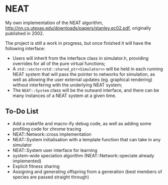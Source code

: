 # NEAT

My own implementation of the NEAT algorithm, http://nn.cs.utexas.edu/downloads/papers/stanley.ec02.pdf, originally published in 2002.

The project is still a work in progress, but once finished it will have the following interface:
 - Users will inherit from the interface class in simulator.h, providing overrides for all of the pure virtual functions;
 - A `std::vector<std::shared_ptr<Simulator>>` will be held in each running NEAT system that will pass the pointer to networks for simulation, as well as allowing the user external updates (eg. graphical rendering) without interfering with the underlying NEAT system;
 - The `NEAT::System` class will be the outward interface, and there can be many instances of a NEAT system at a given time.

## To-Do List
 - Add a makefile and macro-ify debug code, as well as adding some profiling code for chrome tracing
 - NEAT::Network::cross implementation
 - NEAT::System initialisation with a template function that can take in any simulator
 - NEAT::System user interface for learning
 - system-wide speciation algorithm (NEAT::Network::speciate already implemented)
 - Explicit fitness sharing
 - Assigning and generating offspring from a generation (best members of species are passed straight through)
